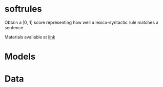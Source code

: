 # softrules
Obtain a [0, 1] score representing how well a lexico-syntactic rule matches a sentence


Materials available at [link](https://osf.io/tha8f/)


# Models

# Data
